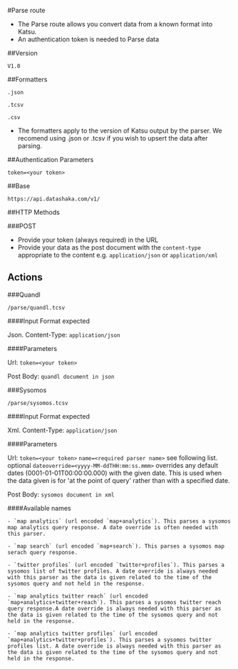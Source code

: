 #Parse route


- The Parse route allows you convert data from a known format into Katsu.
- An authentication token is needed to Parse data

##Version

```
V1.0
```

##Formatters

```
.json
```
```
.tcsv
```
```
.csv
```

- The formatters apply to the version of Katsu output by the parser. We recomend using .json or .tcsv if you wish to upsert the data after parsing.


##Authentication Parameters

```
token=<your token>
```

##Base

```language-http
https://api.datashaka.com/v1/
```

##HTTP Methods

###POST
- Provide your token (always required) in the URL
- Provide your data as the post document with the ```content-type``` appropriate to the content e.g. ```application/json``` or ```application/xml```

## Actions

###Quandl

```language-http
/parse/quandl.tcsv
```

####Input Format expected

Json. 
Content-Type: ```application/json```

####Parameters

Url: ```token=<your token>```

Post Body: `quandl document in json`

###Sysomos

```language-http
/parse/sysomos.tcsv
```

####Input Format expected

Xml. 
Content-Type: ```application/json```

####Parameters

Url: 
    ```token=<your token>```
    ```name=<required parser name>``` see following list.
    optional ```dateoverride=<yyyy-MM-ddTHH:mm:ss.mmm>``` overrides any default dates (0001-01-01T00:00:00.000) with the given date. This is used when the data given is for 'at the point of query' rather than with a specified date.

Post Body: `sysomos document in xml`

####Available names

    - `map analytics` (url encoded `map+analytics`). This parses a sysomos map analytics query response. A date override is often needed with this parser.

    - `map search` (url encoded `map+search`). This parses a sysomos map serach query response.
    
    - `twitter profiles` (url encoded `twitter+profiles`). This parses a sysomos list of twitter profiles. A date override is always needed with this parser as the data is given related to the time of the sysomos query and not held in the response.
    
    - `map analytics twitter reach` (url encoded `map+analytics+twitter+reach`). This parses a sysomos twitter reach query response.A date override is always needed with this parser as the data is given related to the time of the sysomos query and not held in the response.
    
    - `map analytics twitter profiles` (url encoded `map+analytics+twitter+profiles`). This parses a sysomos twitter profiles list. A date override is always needed with this parser as the data is given related to the time of the sysomos query and not held in the response.

